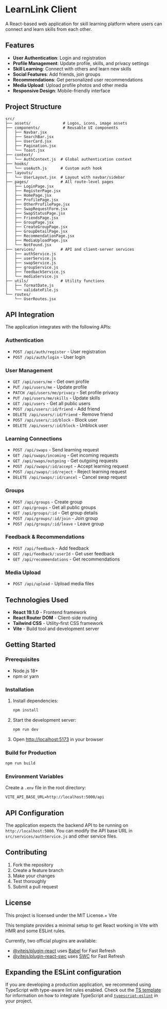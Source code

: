# LearnLink Client

A React-based web application for skill learning platform where users can connect and learn skills from each other.

## Features

- **User Authentication**: Login and registration
- **Profile Management**: Update profile, skills, and privacy settings
- **Skill Learning**: Connect with others and learn new skills
- **Social Features**: Add friends, join groups
- **Recommendations**: Get personalized user recommendations
- **Media Upload**: Upload profile photos and other media
- **Responsive Design**: Mobile-friendly interface

## Project Structure

```
src/
├── assets/              # Logos, icons, image assets
├── components/          # Reusable UI components
│   ├── Navbar.jsx
│   ├── SearchBar.jsx
│   ├── UserCard.jsx
│   ├── Pagination.jsx
│   └── Toast.jsx
├── context/
│   └── AuthContext.js  # Global authentication context
├── hooks/
│   └── useAuth.js      # Custom auth hook
├── layouts/
│   └── UserLayout.jsx  # Layout with navbar/sidebar
├── pages/              # All route-level pages
│   ├── LoginPage.jsx
│   ├── RegisterPage.jsx
│   ├── HomePage.jsx
│   ├── ProfilePage.jsx
│   ├── OtherProfilePage.jsx
│   ├── SwapRequestForm.jsx
│   ├── SwapStatusPage.jsx
│   ├── FriendsPage.jsx
│   ├── GroupPage.jsx
│   ├── CreateGroupPage.jsx
│   ├── GroupDetailPage.jsx
│   ├── RecommendationPage.jsx
│   ├── MediaUploadPage.jsx
│   └── NotFound.jsx
├── services/           # API and client-server services
│   ├── authService.js
│   ├── userService.js
│   ├── swapService.js
│   ├── groupService.js
│   ├── feedbackService.js
│   └── mediaService.js
├── utils/              # Utility functions
│   ├── formatDate.js
│   └── validateFile.js
└── routes/
    └── UserRoutes.jsx
```

## API Integration

The application integrates with the following APIs:

### Authentication
- `POST /api/auth/register` - User registration
- `POST /api/auth/login` - User login

### User Management
- `GET /api/users/me` - Get own profile
- `PUT /api/users/me` - Update profile
- `PATCH /api/users/me/privacy` - Set profile privacy
- `PUT /api/users/me/skills` - Update skills
- `GET /api/users` - Get all public users
- `POST /api/users/:id/friend` - Add friend
- `DELETE /api/users/:id/friend` - Remove friend
- `POST /api/users/:id/block` - Block user
- `DELETE /api/users/:id/block` - Unblock user

### Learning Connections
- `POST /api/swaps` - Send learning request
- `GET /api/swaps/incoming` - Get incoming requests
- `GET /api/swaps/outgoing` - Get outgoing requests
- `POST /api/swaps/:id/accept` - Accept learning request
- `POST /api/swaps/:id/reject` - Reject learning request
- `DELETE /api/swaps/:id/cancel` - Cancel swap request

### Groups
- `POST /api/groups` - Create group
- `GET /api/groups` - Get all public groups
- `GET /api/groups/:id` - Get group details
- `POST /api/groups/:id/join` - Join group
- `POST /api/groups/:id/leave` - Leave group

### Feedback & Recommendations
- `POST /api/feedback` - Add feedback
- `GET /api/feedback/:userId` - Get user feedback
- `GET /api/recommendations` - Get recommendations

### Media Upload
- `POST /api/upload` - Upload media files

## Technologies Used

- **React 19.1.0** - Frontend framework
- **React Router DOM** - Client-side routing
- **Tailwind CSS** - Utility-first CSS framework
- **Vite** - Build tool and development server

## Getting Started

### Prerequisites
- Node.js 18+ 
- npm or yarn

### Installation

1. Install dependencies:
   ```bash
   npm install
   ```

2. Start the development server:
   ```bash
   npm run dev
   ```

3. Open [http://localhost:5173](http://localhost:5173) in your browser

### Build for Production

```bash
npm run build
```

### Environment Variables

Create a `.env` file in the root directory:

```env
VITE_API_BASE_URL=http://localhost:5000/api
```

## API Configuration

The application expects the backend API to be running on `http://localhost:5000`. You can modify the API base URL in `src/services/authService.js` and other service files.

## Contributing

1. Fork the repository
2. Create a feature branch
3. Make your changes
4. Test thoroughly
5. Submit a pull request

## License

This project is licensed under the MIT License.+ Vite

This template provides a minimal setup to get React working in Vite with HMR and some ESLint rules.

Currently, two official plugins are available:

- [@vitejs/plugin-react](https://github.com/vitejs/vite-plugin-react/blob/main/packages/plugin-react) uses [Babel](https://babeljs.io/) for Fast Refresh
- [@vitejs/plugin-react-swc](https://github.com/vitejs/vite-plugin-react/blob/main/packages/plugin-react-swc) uses [SWC](https://swc.rs/) for Fast Refresh

## Expanding the ESLint configuration

If you are developing a production application, we recommend using TypeScript with type-aware lint rules enabled. Check out the [TS template](https://github.com/vitejs/vite/tree/main/packages/create-vite/template-react-ts) for information on how to integrate TypeScript and [`typescript-eslint`](https://typescript-eslint.io) in your project.
